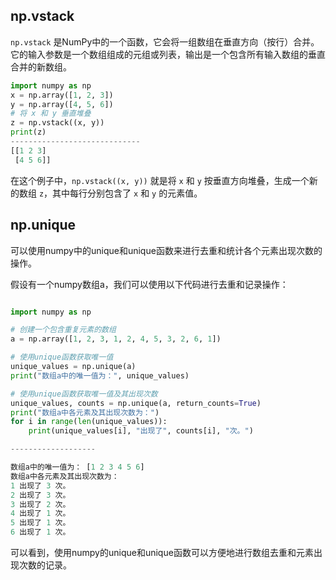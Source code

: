 ## np.vstack

`np.vstack` 是NumPy中的一个函数，它会将一组数组在垂直方向（按行）合并。它的输入参数是一个数组组成的元组或列表，输出是一个包含所有输入数组的垂直合并的新数组。

``` python
import numpy as np
x = np.array([1, 2, 3])
y = np.array([4, 5, 6])
# 将 x 和 y 垂直堆叠 
z = np.vstack((x, y))
print(z)
-----------------------------
[[1 2 3]
 [4 5 6]]
```

在这个例子中，`np.vstack((x, y))` 就是将 `x` 和 `y` 按垂直方向堆叠，生成一个新的数组 `z`，其中每行分别包含了 `x` 和 `y` 的元素值。

## np.unique 
可以使用numpy中的unique和unique函数来进行去重和统计各个元素出现次数的操作。

假设有一个numpy数组a，我们可以使用以下代码进行去重和记录操作：
```python

import numpy as np

# 创建一个包含重复元素的数组
a = np.array([1, 2, 3, 1, 2, 4, 5, 3, 2, 6, 1])

# 使用unique函数获取唯一值
unique_values = np.unique(a)
print("数组a中的唯一值为：", unique_values)

# 使用unique函数获取唯一值及其出现次数
unique_values, counts = np.unique(a, return_counts=True)
print("数组a中各元素及其出现次数为：")
for i in range(len(unique_values)):
    print(unique_values[i], "出现了", counts[i], "次。")

-------------------

数组a中的唯一值为： [1 2 3 4 5 6]
数组a中各元素及其出现次数为：
1 出现了 3 次。
2 出现了 3 次。
3 出现了 2 次。
4 出现了 1 次。
5 出现了 1 次。
6 出现了 1 次。
```

可以看到，使用numpy的unique和unique函数可以方便地进行数组去重和元素出现次数的记录。